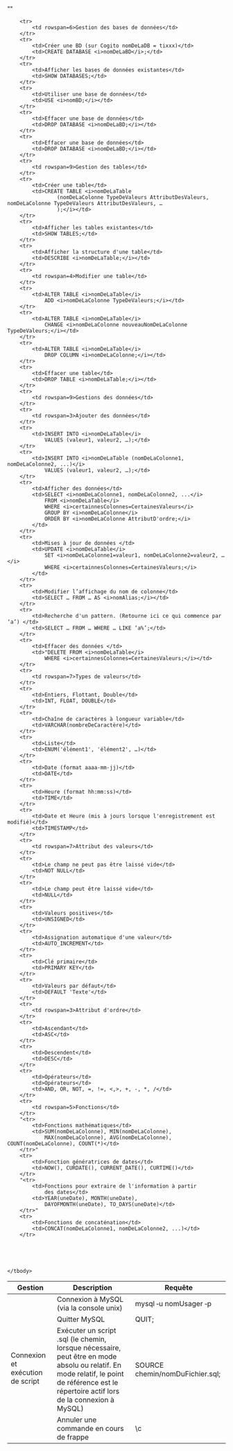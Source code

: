 <table>
    <thead>
        <tr>
            <th>Gestion</th>
            <th>Description</th>
            <th>Requête</th>
        </tr>
    </thead>
    <tbody>
        <tr>
            <td rowspan=5>Connexion et exécution de script</td>
        </tr>
        <tr>
            <td>Connexion à MySQL (via la console unix)</td>
            <td>mysql ‐u nomUsager ‐p</td>
        </tr>
        <tr>
            <td>Quitter MySQL</td>
            <td>QUIT;</td>
        </tr>
        "<tr>
            <td>Exécuter un script .sql (le chemin, lorsque nécessaire, peut être
                en mode absolu ou relatif. En mode relatif, le point de référence est le répertoire actif lors de la
                connexion à MySQL)</td>
            <td>SOURCE chemin/nomDuFichier.sql;</td>
        </tr>"
        <tr>
            <td>Annuler une commande en cours de frappe</td>
            <td>\c</td>
        </tr>

        <tr>
            <td rowspan=6>Gestion des bases de données</td>
        </tr>
        <tr>
            <td>Créer une BD (sur Cogito nomDeLaDB = tixxx)</td>
            <td>CREATE DATABASE <i>nomDeLaBD</i>;</td>
        </tr>
        <tr>
            <td>Afficher les bases de données existantes</td>
            <td>SHOW DATABASES;</td>
        </tr>
        <tr>
            <td>Utiliser une base de données</td>
            <td>USE <i>nomBD;</i></td>
        </tr>
        <tr>
            <td>Effacer une base de données</td>
            <td>DROP DATABASE <i>nomDeLaBD;</i></td>
        </tr>
        <tr>
            <td>Effacer une base de données</td>
            <td>DROP DATABASE <i>nomDeLaBD;</i></td>
        </tr>
        <tr>
            <td rowspan=9>Gestion des tables</td>
        </tr>
        <tr>
            <td>Créer une table</td>
            <td>CREATE TABLE <i>nomDeLaTable
                    (nomDeLaColonne TypeDeValeurs AttributDesValeurs, nomDeLaColonne TypeDeValeurs AttributDesValeurs, …
                    );</i></td>
        </tr>
        <tr>
            <td>Afficher les tables existantes</td>
            <td>SHOW TABLES;</td>
        </tr>
        <tr>
            <td>Afficher la structure d'une table</td>
            <td>DESCRIBE <i>nomDeLaTable;</i></td>
        </tr>
        <tr>
            <td rowspan=4>Modifier une table</td>
        </tr>
        <tr>
            <td>ALTER TABLE <i>nomDeLaTable</i>
                ADD <i>nomDeLaColonne TypeDeValeurs;</i></td>
        </tr>
        <tr>
            <td>ALTER TABLE <i>nomDeLaTable</i>
                CHANGE <i>nomDeLaColonne nouveauNomDeLaColonne TypeDeValeurs;</i></td>
        </tr>
        <tr>
            <td>ALTER TABLE <i>nomDeLaTable</i>
                DROP COLUMN <i>nomDeLaColonne;</i></td>
        </tr>
        <tr>
            <td>Effacer une table</td>
            <td>DROP TABLE <i>nomDeLaTable;</i></td>
        </tr>
        <tr>
            <td rowspan=9>Gestions des données</td>
        </tr>
        <tr>
            <td rowspan=3>Ajouter des données</td>
        </tr>
        <tr>
            <td>INSERT INTO <i>nomDeLaTable</i>
                VALUES (valeur1, valeur2, …);</td>
        </tr>
        <tr>
            <td>INSERT INTO <i>nomDeLaTable (nomDeLaColonne1, nomDeLaColonne2, ...)</i>
                VALUES (valeur1, valeur2, …);</td>
        </tr>
        <tr>
            <td>Afficher des données</td>
            <td>SELECT <i>nomDeLaColonne1, nomDeLaColonne2, ...</i>
                FROM <i>nomDeLaTable</i>
                WHERE <i>certainnesColonnes=CertainesValeurs</i>
                GROUP BY <i>nomDeLaColonne</i>
                ORDER BY <i>nomDeLaColonne AttributD'ordre;</i>
            </td>
        </tr>
        <tr>
            <td>Mises à jour de données </td>
            <td>UPDATE <i>nomDeLaTable</i>
                SET <i>nomDeLaColonne1=valeur1, nomDeLaColonne2=valeur2, …</i>
                WHERE <i>certainnesColonnes=CertainesValeurs;</i>
            </td>
        </tr>
        <tr>
            <td>Modifier l’affichage du nom de colonne</td>
            <td>SELECT … FROM … AS <i>nomAlias;</i></td>
        </tr>
        <tr>
            <td>Recherche d'un pattern. (Retourne ici ce qui commence par ‘a’) </td>
            <td>SELECT … FROM … WHERE … LIKE ‘a%’;</td>
        </tr>
        <tr>
            <td>Effacer des données </td>
            <td>"DELETE FROM <i>nomDeLaTable</i>
                WHERE <i>certainnesColonnes=CertainesValeurs;</i></td>
        </tr>
        <tr>
            <td rowspan=7>Types de valeurs</td>
        </tr>
        <tr>
            <td>Entiers, Flottant, Double</td>
            <td>INT, FLOAT, DOUBLE</td>
        </tr>
        <tr>
            <td>Chaîne de caractères à longueur variable</td>
            <td>VARCHAR(nombreDeCaractère)</td>
        </tr>
        <tr>
            <td>Liste</td>
            <td>ENUM('élément1', 'élément2', …)</td>
        </tr>
        <tr>
            <td>Date (format aaaa‐mm‐jj)</td>
            <td>DATE</td>
        </tr>
        <tr>
            <td>Heure (format hh:mm:ss)</td>
            <td>TIME</td>
        </tr>
        <tr>
            <td>Date et Heure (mis à jours lorsque l'enregistrement est modifié)</td>
            <td>TIMESTAMP</td>
        </tr>
        <tr>
            <td rowspan=7>Attribut des valeurs</td>
        </tr>
        <tr>
            <td>Le champ ne peut pas être laissé vide</td>
            <td>NOT NULL</td>
        </tr>
        <tr>
            <td>Le champ peut être laissé vide</td>
            <td>NULL</td>
        </tr>
        <tr>
            <td>Valeurs positives</td>
            <td>UNSIGNED</td>
        </tr>
        <tr>
            <td>Assignation automatique d'une valeur</td>
            <td>AUTO_INCREMENT</td>
        </tr>
        <tr>
            <td>Clé primaire</td>
            <td>PRIMARY KEY</td>
        </tr>
        <tr>
            <td>Valeurs par défaut</td>
            <td>DEFAULT 'Texte'</td>
        </tr>
        <tr>
            <td rowspan=3>Attribut d'ordre</td>
        </tr>
        <tr>
            <td>Ascendant</td>
            <td>ASC</td>
        </tr>
        <tr>
            <td>Descendent</td>
            <td>DESC</td>
        </tr>
        <tr>
            <td>Opérateurs</td>
            <td>Opérateurs</td>
            <td>AND, OR, NOT, =, !=, <,>, +, ‐, *, /</td>
        </tr>
        <tr>
            <td rowspan=5>Fonctions</td>
        </tr>
        "<tr>
            <td>Fonctions mathématiques</td>
            <td>SUM(nomDeLaColonne), MIN(nomDeLaColonne),
                MAX(nomDeLaColonne), AVG(nomDeLaColonne), COUNT(nomDeLaColonne), COUNT(*)</td>
        </tr>"
        <tr>
            <td>Fonction génératrices de dates</td>
            <td>NOW(), CURDATE(), CURRENT_DATE(), CURTIME()</td>
        </tr>
        "<tr>
            <td>Fonctions pour extraire de l'information à partir
                des dates</td>
            <td>YEAR(uneDate), MONTH(uneDate),
                DAYOFMONTH(uneDate), TO_DAYS(uneDate)</td>
        </tr>"
        <tr>
            <td>Fonctions de concaténation</td>
            <td>CONCAT(nomDeLaColonne1, nomDeLaColonne2, ...)</td>
        </tr>





    </tbody>
</table>